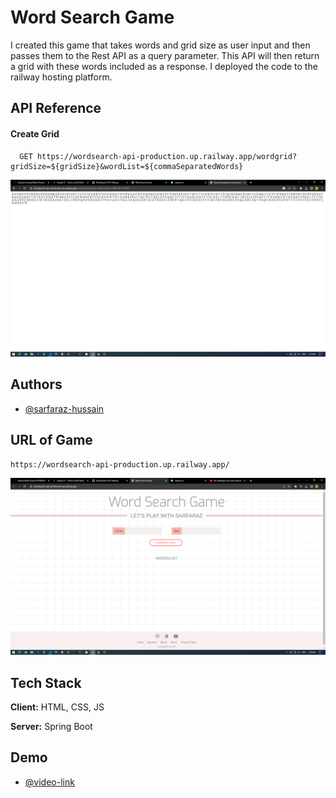 
# Word Search Game

I created this game that takes words and grid size as user input and then passes them to the Rest API as a query parameter. This API will then return a grid with these words included as a response. I deployed the code to the railway hosting platform.


## API Reference

#### Create Grid

```http
  GET https://wordsearch-api-production.up.railway.app/wordgrid?gridSize=${gridSize}&wordList=${commaSeparatedWords}
```
![img](https://github.com/Sarfaraz-Hussain/Word-Search-API/blob/master/src/main/resources/Screenshot%20(44).png)


## Authors

- [@sarfaraz-hussain](https://github.com/Sarfaraz-Hussain)


## URL of Game
```http
https://wordsearch-api-production.up.railway.app/
```
![img](https://github.com/Sarfaraz-Hussain/Word-Search-API/blob/master/src/main/resources/Screenshot%20(45).png)
## Tech Stack

**Client:** HTML, CSS, JS

**Server:** Spring Boot


## Demo
- [@video-link](https://www.youtube.com/watch?v=KRoyQHcj78Y)


